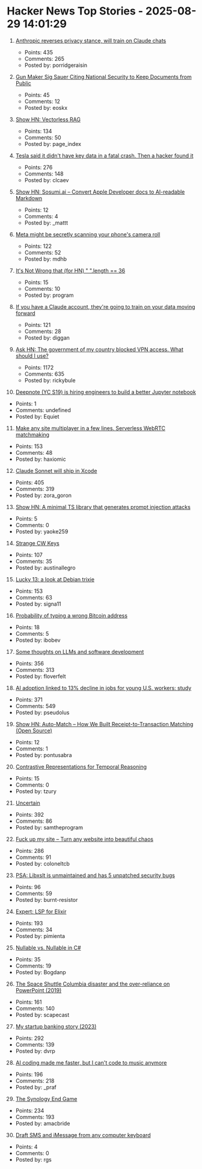 # Hacker News Top Stories - 2025-08-29 14:01:29

1. [Anthropic reverses privacy stance, will train on Claude chats](https://www.perplexity.ai/page/anthropic-reverses-privacy-sta-xH4KWU9nS3KH4Aj9F12dvQ)
   - Points: 435
   - Comments: 265
   - Posted by: porridgeraisin

2. [Gun Maker Sig Sauer Citing National Security to Keep Documents from Public](https://practicalshootinginsights.com/eighth-circuit-fmeca-update/)
   - Points: 45
   - Comments: 12
   - Posted by: eoskx

3. [Show HN: Vectorless RAG](https://github.com/VectifyAI/PageIndex/blob/main/cookbook/pageindex_RAG_simple.ipynb)
   - Points: 134
   - Comments: 50
   - Posted by: page_index

4. [Tesla said it didn't have key data in a fatal crash. Then a hacker found it](https://www.washingtonpost.com/technology/2025/08/29/tesla-autopilot-crashes-evidence-testimony-wrongful-death/)
   - Points: 276
   - Comments: 148
   - Posted by: clcaev

5. [Show HN: Sosumi.ai – Convert Apple Developer docs to AI-readable Markdown](https://sosumi.ai/)
   - Points: 12
   - Comments: 4
   - Posted by: _mattt

6. [Meta might be secretly scanning your phone's camera roll](https://www.zdnet.com/article/meta-might-be-secretly-scanning-your-phones-camera-roll-how-to-check-and-turn-it-off/)
   - Points: 122
   - Comments: 52
   - Posted by: mdhb

7. [It's Not Wrong that (for HN) " ".length == 36](https://zaerl.com/2025/08/24/its-not-wrong-that-for-hn-%f0%9f%a4%a6%f0%9f%8f%bc%e2%99%82%ef%b8%8f-length-36/)
   - Points: 15
   - Comments: 10
   - Posted by: program

8. [If you have a Claude account, they're going to train on your data moving forward](https://old.reddit.com/r/LocalLLaMA/comments/1n2ubjx/if_you_have_a_claude_personal_account_they_are/)
   - Points: 121
   - Comments: 28
   - Posted by: diggan

9. [Ask HN: The government of my country blocked VPN access. What should I use?](undefined)
   - Points: 1172
   - Comments: 635
   - Posted by: rickybule

10. [Deepnote (YC S19) is hiring engineers to build a better Jupyter notebook](https://deepnote.com/join-us)
   - Points: 1
   - Comments: undefined
   - Posted by: Equiet

11. [Make any site multiplayer in a few lines. Serverless WebRTC matchmaking](https://oxism.com/trystero/)
   - Points: 153
   - Comments: 48
   - Posted by: haxiomic

12. [Claude Sonnet will ship in Xcode](https://developer.apple.com/documentation/xcode-release-notes/xcode-26-release-notes)
   - Points: 405
   - Comments: 319
   - Posted by: zora_goron

13. [Show HN: A minimal TS library that generates prompt injection attacks](https://prompt-injector.blueprintlab.io/)
   - Points: 5
   - Comments: 0
   - Posted by: yaoke259

14. [Strange CW Keys](https://sites.google.com/site/oh6dccw/strangecwkeys)
   - Points: 107
   - Comments: 35
   - Posted by: austinallegro

15. [Lucky 13: a look at Debian trixie](https://lwn.net/Articles/1033474/)
   - Points: 153
   - Comments: 63
   - Posted by: signa11

16. [Probability of typing a wrong Bitcoin address](https://www.johndcook.com/blog/2025/08/28/wrong-address/)
   - Points: 18
   - Comments: 5
   - Posted by: ibobev

17. [Some thoughts on LLMs and software development](https://martinfowler.com/articles/202508-ai-thoughts.html)
   - Points: 356
   - Comments: 313
   - Posted by: floverfelt

18. [AI adoption linked to 13% decline in jobs for young U.S. workers: study](https://www.cnbc.com/2025/08/28/generative-ai-reshapes-us-job-market-stanford-study-shows-entry-level-young-workers.html)
   - Points: 371
   - Comments: 549
   - Posted by: pseudolus

19. [Show HN: Auto-Match – How We Built Receipt-to-Transaction Matching (Open Source)](https://midday.ai/updates/automatic-reconciliation-engine/)
   - Points: 12
   - Comments: 1
   - Posted by: pontusabra

20. [Contrastive Representations for Temporal Reasoning](https://princeton-rl.github.io/CRTR/)
   - Points: 15
   - Comments: 0
   - Posted by: tzury

21. [Uncertain<T>](https://nshipster.com/uncertainty/)
   - Points: 392
   - Comments: 86
   - Posted by: samtheprogram

22. [Fuck up my site – Turn any website into beautiful chaos](https://www.fuckupmysite.com/?url=https%3A%2F%2Fnews.ycombinator.com&torchCursor=true&comicSans=true&fakeCursors=true&peskyFly=true)
   - Points: 286
   - Comments: 91
   - Posted by: coloneltcb

23. [PSA: Libxslt is unmaintained and has 5 unpatched security bugs](https://vuxml.freebsd.org/freebsd/b0a3466f-5efc-11f0-ae84-99047d0a6bcc.html)
   - Points: 96
   - Comments: 59
   - Posted by: burnt-resistor

24. [Expert: LSP for Elixir](https://github.com/elixir-lang/expert)
   - Points: 193
   - Comments: 34
   - Posted by: pimienta

25. [Nullable vs. Nullable in C#](https://einarwh.no/blog/2025/08/25/nullable-vs-nullable/)
   - Points: 35
   - Comments: 19
   - Posted by: Bogdanp

26. [The Space Shuttle Columbia disaster and the over-reliance on PowerPoint (2019)](https://mcdreeamiemusings.com/blog/2019/4/13/gsux1h6bnt8lqjd7w2t2mtvfg81uhx)
   - Points: 161
   - Comments: 140
   - Posted by: scapecast

27. [My startup banking story (2023)](https://mitchellh.com/writing/my-startup-banking-story)
   - Points: 292
   - Comments: 139
   - Posted by: dvrp

28. [AI coding made me faster, but I can't code to music anymore](https://www.praf.me/ai-coding)
   - Points: 196
   - Comments: 218
   - Posted by: _praf

29. [The Synology End Game](https://lowendbox.com/blog/they-used-to-be-good-but-now-theyve-turned-to-evil-the-synology-end-game/)
   - Points: 234
   - Comments: 193
   - Posted by: amacbride

30. [Draft SMS and iMessage from any computer keyboard](https://sethmlarson.dev/draft-sms-and-imessage-from-any-computer-keyboard)
   - Points: 4
   - Comments: 0
   - Posted by: rgs

